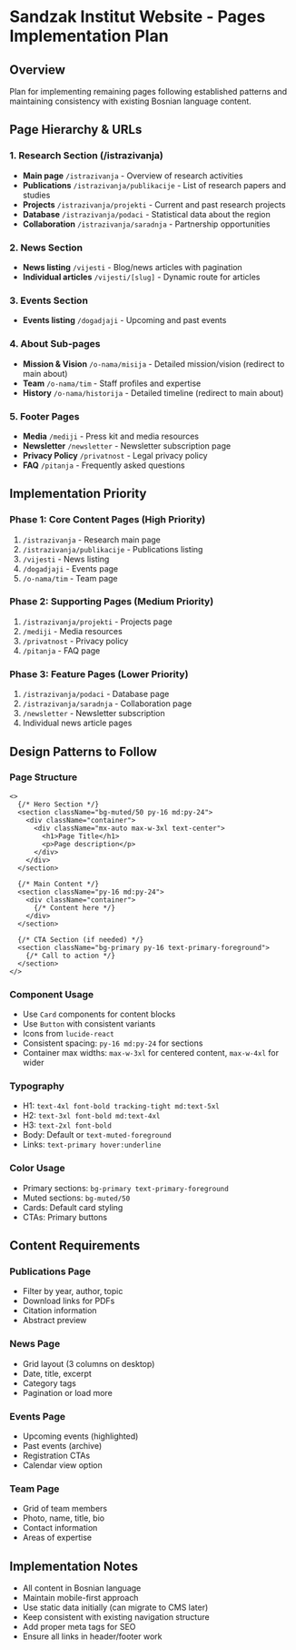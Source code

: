 # Sandzak Institut Website - Pages Implementation Plan

## Overview
Plan for implementing remaining pages following established patterns and maintaining consistency with existing Bosnian language content.

## Page Hierarchy & URLs

### 1. Research Section (/istrazivanja)
- **Main page** `/istrazivanja` - Overview of research activities
- **Publications** `/istrazivanja/publikacije` - List of research papers and studies
- **Projects** `/istrazivanja/projekti` - Current and past research projects
- **Database** `/istrazivanja/podaci` - Statistical data about the region
- **Collaboration** `/istrazivanja/saradnja` - Partnership opportunities

### 2. News Section
- **News listing** `/vijesti` - Blog/news articles with pagination
- **Individual articles** `/vijesti/[slug]` - Dynamic route for articles

### 3. Events Section
- **Events listing** `/dogadjaji` - Upcoming and past events

### 4. About Sub-pages
- **Mission & Vision** `/o-nama/misija` - Detailed mission/vision (redirect to main about)
- **Team** `/o-nama/tim` - Staff profiles and expertise
- **History** `/o-nama/historija` - Detailed timeline (redirect to main about)

### 5. Footer Pages
- **Media** `/mediji` - Press kit and media resources
- **Newsletter** `/newsletter` - Newsletter subscription page
- **Privacy Policy** `/privatnost` - Legal privacy policy
- **FAQ** `/pitanja` - Frequently asked questions

## Implementation Priority

### Phase 1: Core Content Pages (High Priority)
1. `/istrazivanja` - Research main page
2. `/istrazivanja/publikacije` - Publications listing
3. `/vijesti` - News listing
4. `/dogadjaji` - Events page
5. `/o-nama/tim` - Team page

### Phase 2: Supporting Pages (Medium Priority)
1. `/istrazivanja/projekti` - Projects page
2. `/mediji` - Media resources
3. `/privatnost` - Privacy policy
4. `/pitanja` - FAQ page

### Phase 3: Feature Pages (Lower Priority)
1. `/istrazivanja/podaci` - Database page
2. `/istrazivanja/saradnja` - Collaboration page
3. `/newsletter` - Newsletter subscription
4. Individual news article pages

## Design Patterns to Follow

### Page Structure
```tsx
<>
  {/* Hero Section */}
  <section className="bg-muted/50 py-16 md:py-24">
    <div className="container">
      <div className="mx-auto max-w-3xl text-center">
        <h1>Page Title</h1>
        <p>Page description</p>
      </div>
    </div>
  </section>

  {/* Main Content */}
  <section className="py-16 md:py-24">
    <div className="container">
      {/* Content here */}
    </div>
  </section>

  {/* CTA Section (if needed) */}
  <section className="bg-primary py-16 text-primary-foreground">
    {/* Call to action */}
  </section>
</>
```

### Component Usage
- Use `Card` components for content blocks
- Use `Button` with consistent variants
- Icons from `lucide-react`
- Consistent spacing: `py-16 md:py-24` for sections
- Container max widths: `max-w-3xl` for centered content, `max-w-4xl` for wider

### Typography
- H1: `text-4xl font-bold tracking-tight md:text-5xl`
- H2: `text-3xl font-bold md:text-4xl`
- H3: `text-2xl font-bold`
- Body: Default or `text-muted-foreground`
- Links: `text-primary hover:underline`

### Color Usage
- Primary sections: `bg-primary text-primary-foreground`
- Muted sections: `bg-muted/50`
- Cards: Default card styling
- CTAs: Primary buttons

## Content Requirements

### Publications Page
- Filter by year, author, topic
- Download links for PDFs
- Citation information
- Abstract preview

### News Page
- Grid layout (3 columns on desktop)
- Date, title, excerpt
- Category tags
- Pagination or load more

### Events Page
- Upcoming events (highlighted)
- Past events (archive)
- Registration CTAs
- Calendar view option

### Team Page
- Grid of team members
- Photo, name, title, bio
- Contact information
- Areas of expertise

## Implementation Notes
- All content in Bosnian language
- Maintain mobile-first approach
- Use static data initially (can migrate to CMS later)
- Keep consistent with existing navigation structure
- Add proper meta tags for SEO
- Ensure all links in header/footer work